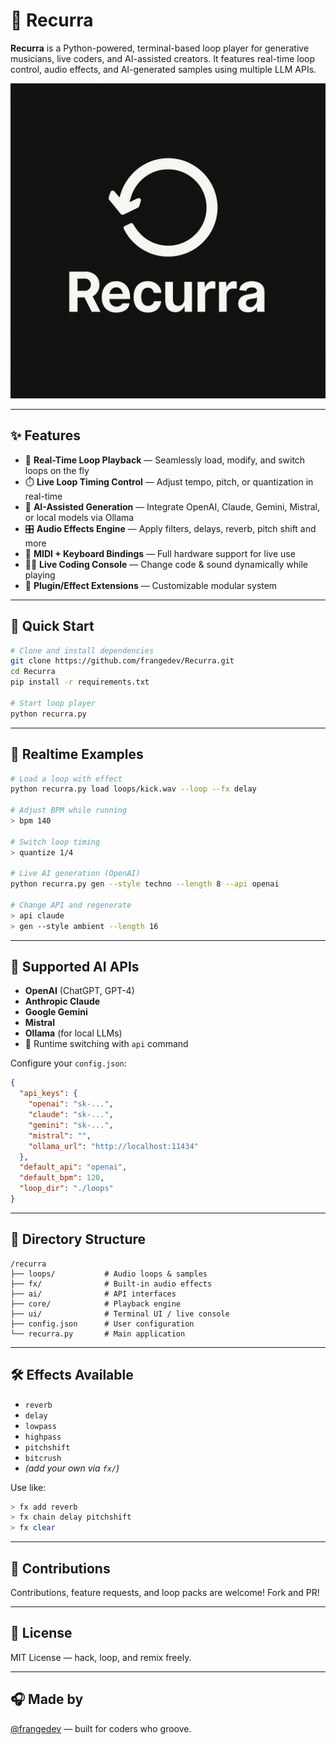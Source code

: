 # 🔁 Recurra

**Recurra** is a Python-powered, terminal-based loop player for generative musicians, live coders, and AI-assisted creators. It features real-time loop control, audio effects, and AI-generated samples using multiple LLM APIs.

![Recurra Logo](./recurra_logo.png)

---

## ✨ Features

- 🔄 **Real-Time Loop Playback** — Seamlessly load, modify, and switch loops on the fly  
- ⏱️ **Live Loop Timing Control** — Adjust tempo, pitch, or quantization in real-time  
- 🧠 **AI-Assisted Generation** — Integrate OpenAI, Claude, Gemini, Mistral, or local models via Ollama  
- 🎛️ **Audio Effects Engine** — Apply filters, delays, reverb, pitch shift and more  
- 🎹 **MIDI + Keyboard Bindings** — Full hardware support for live use  
- 🧑‍💻 **Live Coding Console** — Change code & sound dynamically while playing  
- 🔌 **Plugin/Effect Extensions** — Customizable modular system  

---

## 🚀 Quick Start

```bash
# Clone and install dependencies
git clone https://github.com/frangedev/Recurra.git
cd Recurra
pip install -r requirements.txt

# Start loop player
python recurra.py
```

---

## 🔧 Realtime Examples

```bash
# Load a loop with effect
python recurra.py load loops/kick.wav --loop --fx delay

# Adjust BPM while running
> bpm 140

# Switch loop timing
> quantize 1/4

# Live AI generation (OpenAI)
python recurra.py gen --style techno --length 8 --api openai

# Change API and regenerate
> api claude
> gen --style ambient --length 16
```

---

## 🧠 Supported AI APIs

- **OpenAI** (ChatGPT, GPT-4)
- **Anthropic Claude**
- **Google Gemini**
- **Mistral**
- **Ollama** (for local LLMs)
- 🔄 Runtime switching with `api` command

Configure your `config.json`:

```json
{
  "api_keys": {
    "openai": "sk-...",
    "claude": "sk-...",
    "gemini": "sk-...",
    "mistral": "",
    "ollama_url": "http://localhost:11434"
  },
  "default_api": "openai",
  "default_bpm": 120,
  "loop_dir": "./loops"
}
```

---

## 🧱 Directory Structure

```
/recurra
├── loops/           # Audio loops & samples
├── fx/              # Built-in audio effects
├── ai/              # API interfaces
├── core/            # Playback engine
├── ui/              # Terminal UI / live console
├── config.json      # User configuration
└── recurra.py       # Main application
```

---

## 🛠 Effects Available

- `reverb`
- `delay`
- `lowpass`
- `highpass`
- `pitchshift`
- `bitcrush`
- *(add your own via `fx/`)*

Use like:

```bash
> fx add reverb
> fx chain delay pitchshift
> fx clear
```

---

## 🤝 Contributions

Contributions, feature requests, and loop packs are welcome! Fork and PR!

---

## 📜 License

MIT License — hack, loop, and remix freely.

---

## 🎧 Made by

[@frangedev](https://github.com/frangedev) — built for coders who groove.
